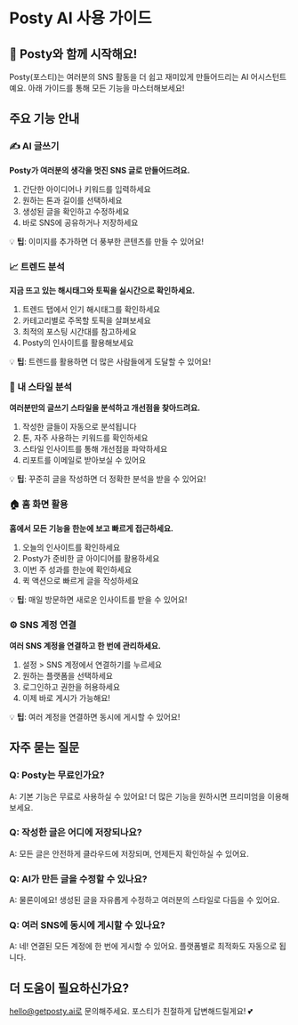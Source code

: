 # Posty AI 사용 가이드

## 👋 Posty와 함께 시작해요!

Posty(포스티)는 여러분의 SNS 활동을 더 쉽고 재미있게 만들어드리는 AI 어시스턴트예요. 아래 가이드를 통해 모든 기능을 마스터해보세요!

## 주요 기능 안내

### ✍️ AI 글쓰기

**Posty가 여러분의 생각을 멋진 SNS 글로 만들어드려요.**

1. 간단한 아이디어나 키워드를 입력하세요
2. 원하는 톤과 길이를 선택하세요
3. 생성된 글을 확인하고 수정하세요
4. 바로 SNS에 공유하거나 저장하세요

💡 **팁**: 이미지를 추가하면 더 풍부한 콘텐츠를 만들 수 있어요!

### 📈 트렌드 분석

**지금 뜨고 있는 해시태그와 토픽을 실시간으로 확인하세요.**

1. 트렌드 탭에서 인기 해시태그를 확인하세요
2. 카테고리별로 주목할 토픽을 살펴보세요
3. 최적의 포스팅 시간대를 참고하세요
4. Posty의 인사이트를 활용해보세요

💡 **팁**: 트렌드를 활용하면 더 많은 사람들에게 도달할 수 있어요!

### 🎨 내 스타일 분석

**여러분만의 글쓰기 스타일을 분석하고 개선점을 찾아드려요.**

1. 작성한 글들이 자동으로 분석됩니다
2. 톤, 자주 사용하는 키워드를 확인하세요
3. 스타일 인사이트를 통해 개선점을 파악하세요
4. 리포트를 이메일로 받아보실 수 있어요

💡 **팁**: 꾸준히 글을 작성하면 더 정확한 분석을 받을 수 있어요!

### 🏠 홈 화면 활용

**홈에서 모든 기능을 한눈에 보고 빠르게 접근하세요.**

1. 오늘의 인사이트를 확인하세요
2. Posty가 준비한 글 아이디어를 활용하세요
3. 이번 주 성과를 한눈에 확인하세요
4. 퀵 액션으로 빠르게 글을 작성하세요

💡 **팁**: 매일 방문하면 새로운 인사이트를 받을 수 있어요!

### ⚙️ SNS 계정 연결

**여러 SNS 계정을 연결하고 한 번에 관리하세요.**

1. 설정 > SNS 계정에서 연결하기를 누르세요
2. 원하는 플랫폼을 선택하세요
3. 로그인하고 권한을 허용하세요
4. 이제 바로 게시가 가능해요!

💡 **팁**: 여러 계정을 연결하면 동시에 게시할 수 있어요!

## 자주 묻는 질문

### Q: Posty는 무료인가요?

A: 기본 기능은 무료로 사용하실 수 있어요! 더 많은 기능을 원하시면 프리미엄을 이용해보세요.

### Q: 작성한 글은 어디에 저장되나요?

A: 모든 글은 안전하게 클라우드에 저장되며, 언제든지 확인하실 수 있어요.

### Q: AI가 만든 글을 수정할 수 있나요?

A: 물론이에요! 생성된 글을 자유롭게 수정하고 여러분의 스타일로 다듬을 수 있어요.

### Q: 여러 SNS에 동시에 게시할 수 있나요?

A: 네! 연결된 모든 계정에 한 번에 게시할 수 있어요. 플랫폼별로 최적화도 자동으로 됩니다.

## 더 도움이 필요하신가요?

hello@getposty.ai로 문의해주세요.
포스티가 친절하게 답변해드릴게요! 💕
